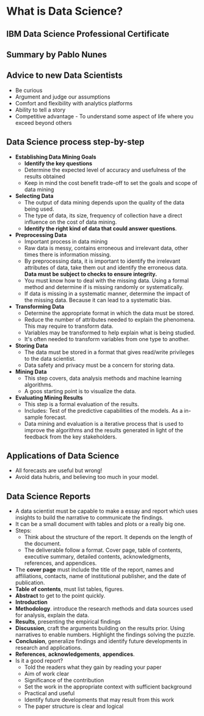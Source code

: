 # What is Data Science?

## IBM Data Science Professional Certificate

## Summary by Pablo Nunes

## Advice to new Data Scientists

- Be curious
- Argument and judge our assumptions
- Comfort and flexibility with analytics platforms
- Ability to tell a story
- Competitive advantage - To understand some aspect of life where you exceed beyond others

## Data Science process step-by-step

- **Establishing Data Mining Goals**
  - **Identify the key questions**
  - Determine the expected level of accuracy and usefulness of the results obtained
  - Keep in mind the cost benefit trade-off to set the goals and scope of data mining
- **Selecting Data**
  - The output of data mining depends upon the quality of the data being used.
  - The type of data, its size, frequency of collection have a direct influence on the cost of data mining.
  - **Identify the right kind of data that could answer questions**.
- **Preprocessing Data**
  - Important process in data mining
  - Raw data is messy, contains erroneous and irrelevant data, other times there is information missing.
  - By preprocessing data, it is important to identify the irrelevant attributes of data, take them out and identify the erroneous data. **Data must be subject to checks to ensure integrity.**
  - You must know how to deal with the missing data. Using a formal method and determine if is missing randomly or systematically.
  - If data is missing in a systematic manner, determine the impact of the missing data. Because it can lead to a systematic bias.
- **Transforming Data**
  - Determine the appropriate format in which the data must be stored.
  - Reduce the number of attributes needed to explain the phenomena. This may require to transform data.
  - Variables may be transformed to help explain what is being studied.
  - It's often needed to transform variables from one type to another.
- **Storing Data**
  - The data must be stored in a format that gives read/write privileges to the data scientist.
  - Data safety and privacy must be a concern for storing data.
- **Mining Data**
  - This step covers, data analysis methods and machine learning algorithms.
  - A goos starting point is to visualize the data.
- **Evaluating Mining Results**
  - This step is a formal evaluation of the results.
  - Includes: Test of the predictive capabilities of the models. As a in-sample forecast.
  - Data mining and evaluation is a iterative process that is used to improve the algorithms and the results generated in light of the feedback from the key stakeholders.

## Applications of Data Science

- All forecasts are useful but wrong!
- Avoid data hubris, and believing too much in your model.

## Data Science Reports

- A data scientist must be capable to make a essay and report which uses insights to build the narrative to communicate the findings.
- It can be a small document with tables and plots or a really big one.
- Steps:
  - Think about the structure of the report. It depends on the length of the document.
  - The deliverable follow a format. Cover page, table of contents, executive summary, detailed contents, acknowledgments, references, and appendices.
- The **cover page** must include the title of the report, names and affiliations, contacts, name of institutional publisher, and the date of publication.
- **Table of contents**, must list tables, figures.
- **Abstract** to get to the point quickly.
- **Introduction**
- **Methodology**. introduce the research methods and data sources used for analysis, explain the data. 
- **Results**, presenting the empirical findings
- **Discussion**, craft the arguments building on the results prior. Using narratives to enable numbers. Highlight the findings solving the puzzle.
- **Conclusion**, generalize findings and identify future developments in research and applications.
- **References**, **acknowledgements**, **appendices**.
- Is it a good report?
  - Told the readers what they gain by reading your paper
  - Aim of work clear
  - Significance of the contribution
  - Set the work in the appropriate context with sufficient background
  - Practical and useful
  - Identify future developments that may result from this work
  - The paper structure is clear and logical
